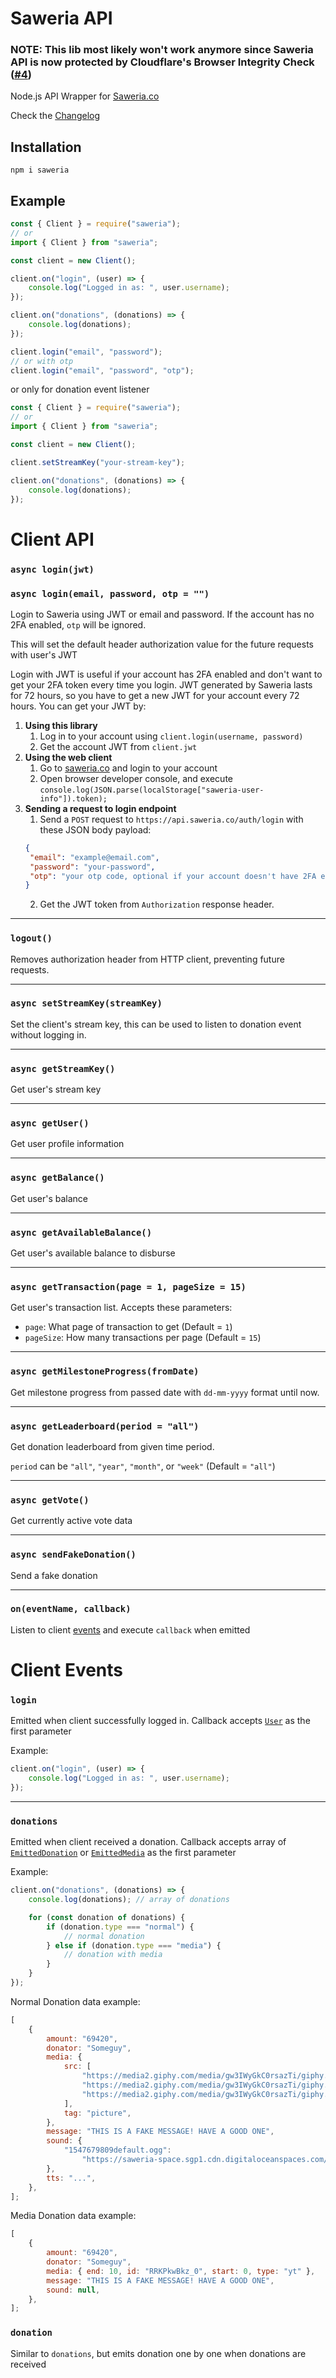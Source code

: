 # Saweria API

### NOTE: This lib most likely won't work anymore since Saweria API is now protected by Cloudflare's Browser Integrity Check ([#4](https://github.com/SuspiciousLookingOwl/saweria-api/issues/4#issuecomment-913947264))

Node.js API Wrapper for [Saweria.co](https://saweria.co/)

Check the [Changelog](https://github.com/SuspiciousLookingOwl/saweria-api/blob/master/CHANGELOG.md)

## Installation

```
npm i saweria
```

## Example

```js
const { Client } = require("saweria");
// or
import { Client } from "saweria";

const client = new Client();

client.on("login", (user) => {
	console.log("Logged in as: ", user.username);
});

client.on("donations", (donations) => {
	console.log(donations);
});

client.login("email", "password");
// or with otp
client.login("email", "password", "otp");
```

or only for donation event listener

```js
const { Client } = require("saweria");
// or
import { Client } from "saweria";

const client = new Client();

client.setStreamKey("your-stream-key");

client.on("donations", (donations) => {
	console.log(donations);
});
```

# Client API

### `async login(jwt)`

### `async login(email, password, otp = "")`

Login to Saweria using JWT or email and password. If the account has no 2FA enabled, `otp` will be ignored.

This will set the default header authorization value for the future requests with user's JWT

Login with JWT is useful if your account has 2FA enabled and don't want to get your 2FA token every time you login. JWT generated by Saweria lasts for 72 hours, so you have to get a new JWT for your account every 72 hours. You can get your JWT by:

1. **Using this library**
   1. Log in to your account using `client.login(username, password)`
   2. Get the account JWT from `client.jwt`
2. **Using the web client**
   1. Go to [saweria.co](https://saweria.co/) and login to your account
   2. Open browser developer console, and execute `console.log(JSON.parse(localStorage["saweria-user-info"]).token);`
3. **Sending a request to login endpoint**
   1. Send a `POST` request to `https://api.saweria.co/auth/login` with these JSON body payload:
   ```json
   {
   	"email": "example@email.com",
   	"password": "your-password",
   	"otp": "your otp code, optional if your account doesn't have 2FA enabled"
   }
   ```
   2. Get the JWT token from `Authorization` response header.

---

### `logout()`

Removes authorization header from HTTP client, preventing future requests.

---

### `async setStreamKey(streamKey)`

Set the client's stream key, this can be used to listen to donation event without logging in.

---

### `async getStreamKey()`

Get user's stream key

---

### `async getUser()`

Get user profile information

---

### `async getBalance()`

Get user's balance

---

### `async getAvailableBalance()`

Get user's available balance to disburse

---

### `async getTransaction(page = 1, pageSize = 15)`

Get user's transaction list. Accepts these parameters:

- `page`: What page of transaction to get (Default = `1`)
- `pageSize`: How many transactions per page (Default = `15`)

---

### `async getMilestoneProgress(fromDate)`

Get milestone progress from passed date with `dd-mm-yyyy` format until now.

---

### `async getLeaderboard(period = "all")`

Get donation leaderboard from given time period.

`period` can be `"all"`, `"year"`, `"month"`, or `"week"` (Default = `"all"`)

---

### `async getVote()`

Get currently active vote data

---

### `async sendFakeDonation()`

Send a fake donation

---

### `on(eventName, callback)`

Listen to client [events](#Client-Events) and execute `callback` when emitted

# Client Events

### `login`

Emitted when client successfully logged in. Callback accepts [`User`](src/types.ts) as the first parameter

Example:

```js
client.on("login", (user) => {
	console.log("Logged in as: ", user.username);
});
```

---

### `donations`

Emitted when client received a donation. Callback accepts array of [`EmittedDonation`](src/types.ts) or [`EmittedMedia`](src/types.ts) as the first parameter

Example:

```js
client.on("donations", (donations) => {
	console.log(donations); // array of donations

	for (const donation of donations) {
		if (donation.type === "normal") {
			// normal donation
		} else if (donation.type === "media") {
			// donation with media
		}
	}
});
```

Normal Donation data example:

```js
[
	{
		amount: "69420",
		donator: "Someguy",
		media: {
			src: [
				"https://media2.giphy.com/media/gw3IWyGkC0rsazTi/giphy.webp",
				"https://media2.giphy.com/media/gw3IWyGkC0rsazTi/giphy.mp4",
				"https://media2.giphy.com/media/gw3IWyGkC0rsazTi/giphy.gif",
			],
			tag: "picture",
		},
		message: "THIS IS A FAKE MESSAGE! HAVE A GOOD ONE",
		sound: {
			"1547679809default.ogg":
				"https://saweria-space.sgp1.cdn.digitaloceanspaces.com/prd/sound/836d7a85-dd70-4028-85fb-00fd785f0928-c527b4f6bd6282e21e78c85343d496fa.ogg",
		},
		tts: "...",
	},
];
```

Media Donation data example:

```js
[
	{
		amount: "69420",
		donator: "Someguy",
		media: { end: 10, id: "RRKPkwBkz_0", start: 0, type: "yt" },
		message: "THIS IS A FAKE MESSAGE! HAVE A GOOD ONE",
		sound: null,
	},
];
```

### `donation`

Similar to `donations`, but emits donation one by one when donations are received
